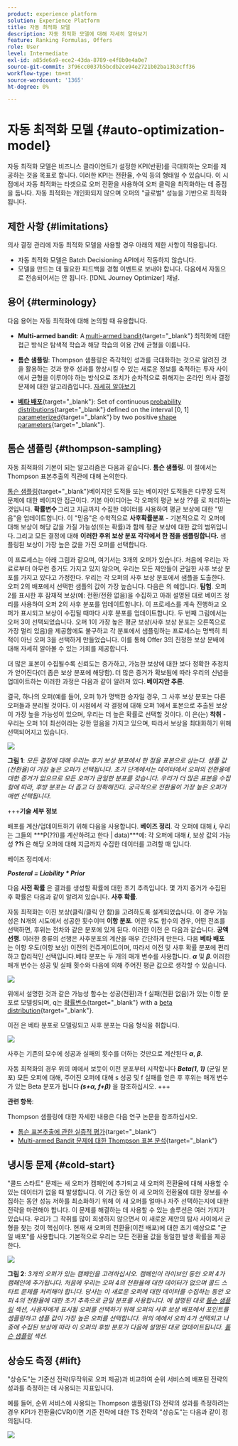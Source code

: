 ```yaml
---
product: experience platform
solution: Experience Platform
title: 자동 최적화 모델
description: 자동 최적화 모델에 대해 자세히 알아보기
feature: Ranking Formulas, Offers
role: User
level: Intermediate
exl-id: a85de6a9-ece2-43da-8789-e4f8b0e4a0e7
source-git-commit: 3f96cc0037b5bcdb2ce94e2721b02ba13b3cff36
workflow-type: tm+mt
source-wordcount: '1365'
ht-degree: 0%

---
```


# 자동 최적화 모델 {#auto-optimization-model}

자동 최적화 모델은 비즈니스 클라이언트가 설정한 KPI(반환)를 극대화하는 오퍼를 제공하는 것을 목표로 합니다. 이러한 KPI는 전환율, 수익 등의 형태일 수 있습니다. 이 시점에서 자동 최적화는 타겟으로 오퍼 전환을 사용하여 오퍼 클릭을 최적화하는 데 중점을 둡니다. 자동 최적화는 개인화되지 않으며 오퍼의 &quot;글로벌&quot; 성능을 기반으로 최적화됩니다.

## 제한 사항 {#limitations}

의사 결정 관리에 자동 최적화 모델을 사용할 경우 아래의 제한 사항이 적용됩니다.

* 자동 최적화 모델은 Batch Decisioning API에서 작동하지 않습니다.
* 모델을 만드는 데 필요한 피드백을 경험 이벤트로 보내야 합니다. 다음에서 자동으로 전송되어서는 안 됩니다. [!DNL Journey Optimizer] 채널.

## 용어 {#terminology}

다음 용어는 자동 최적화에 대해 논의할 때 유용합니다.

* **Multi-armed bandit**: A [multi-armed bandit](https://en.wikipedia.org/wiki/Multi-armed_bandit){target="_blank"} 최적화에 대한 접근 방식은 탐색적 학습과 해당 학습의 이용 간에 균형을 이룹니다.

* **톰슨 샘플링**: Thompson 샘플링은 즉각적인 성과를 극대화하는 것으로 알려진 것을 활용하는 것과 향후 성과를 향상시킬 수 있는 새로운 정보를 축적하는 투자 사이에서 균형을 이루어야 하는 방식으로 조치가 순차적으로 취해지는 온라인 의사 결정 문제에 대한 알고리즘입니다. [자세히 알아보기](#thompson-sampling)

* [**베타 배포**](https://en.wikipedia.org/wiki/Beta_distribution){target="_blank"}: Set of continuous [probability distributions](https://en.wikipedia.org/wiki/Probability_distribution){target="_blank"} defined on the interval [0, 1] [parameterized](https://en.wikipedia.org/wiki/Statistical_parameter){target="_blank"} by two positive [shape parameters](https://en.wikipedia.org/wiki/Shape_parameter){target="_blank"}.

## 톰슨 샘플링 {#thompson-sampling}

자동 최적화의 기본이 되는 알고리즘은 다음과 같습니다. **톰슨 샘플링**. 이 절에서는 Thompson 표본추출의 직관에 대해 논의한다.

[톰슨 샘플링](https://en.wikipedia.org/wiki/Thompson_sampling){target="_blank"}베이지안 도적들 또는 베이지안 도적들은 다무장 도적 문제에 대한 베이지안 접근이다.  기본 아이디어는 각 오퍼의 평균 보상 ??를 로 처리하는 것입니다. **확률변수** 그리고 지금까지 수집한 데이터를 사용하여 평균 보상에 대한 &quot;믿음&quot;을 업데이트합니다. 이 &quot;믿음&quot;은 수학적으로 **사후확률분포** - 기본적으로 각 오퍼에 대해 보상이 해당 값을 가질 가능성(또는 확률)과 함께 평균 보상에 대한 값의 범위입니다. 그리고 모든 결정에 대해 **이러한 후위 보상 분포 각각에서 한 점을 샘플링합니다.** 샘플링된 보상이 가장 높은 값을 가진 오퍼를 선택합니다.

이 프로세스는 아래 그림과 같으며, 여기서는 3개의 오퍼가 있습니다. 처음에 우리는 자료로부터 아무런 증거도 가지고 있지 않으며, 우리는 모든 제안들이 균일한 사후 보상 분포를 가지고 있다고 가정한다. 우리는 각 오퍼의 사후 보상 분포에서 샘플을 도출한다. 오퍼 2의 배포에서 선택한 샘플의 값이 가장 높습니다. 다음은 의 예입니다. **탐험**. 오퍼 2를 표시한 후 잠재적 보상(예: 전환/전환 없음)을 수집하고 아래 설명된 대로 베이즈 정리를 사용하여 오퍼 2의 사후 분포를 업데이트합니다.  이 프로세스를 계속 진행하고 오퍼가 표시되고 보상이 수집될 때마다 사후 분포를 업데이트합니다. 두 번째 그림에서는 오퍼 3이 선택되었습니다. 오퍼 1이 가장 높은 평균 보상(사후 보상 분포는 오른쪽으로 가장 멀리 있음)을 제공함에도 불구하고 각 분포에서 샘플링하는 프로세스는 명백히 최적이 아닌 오퍼 3을 선택하게 만들었습니다. 이를 통해 Offer 3의 진정한 보상 분배에 대해 자세히 알아볼 수 있는 기회를 제공합니다.

더 많은 표본이 수집될수록 신뢰도는 증가하고, 가능한 보상에 대한 보다 정확한 추정치가 얻어진다(더 좁은 보상 분포에 해당함). 더 많은 증거가 확보됨에 따라 우리의 신념을 업데이트하는 이러한 과정은 다음과 같이 알려져 있다. **베이지안 추론**.

결국, 하나의 오퍼(예를 들어, 오퍼 1)가 명백한 승자일 경우, 그 사후 보상 분포는 다른 오퍼들과 분리될 것이다. 이 시점에서 각 결정에 대해 오퍼 1에서 표본으로 추출된 보상이 가장 높을 가능성이 있으며, 우리는 더 높은 확률로 선택할 것이다. 이 은(는) **착취** - 우리는 오퍼 1이 최선이라는 강한 믿음을 가지고 있으며, 따라서 보상을 최대화하기 위해 선택되어지고 있습니다.

![](../assets/ai-ranking-thompson-sampling.png)

**그림 1**: *모든 결정에 대해 우리는 후기 보상 분포에서 한 점을 표본으로 삼는다. 샘플 값(전환율)이 가장 높은 오퍼가 선택됩니다. 초기 단계에서는 데이터에서 오퍼의 전환율에 대한 증거가 없으므로 모든 오퍼가 균일한 분포를 갖습니다. 우리가 더 많은 표본을 수집함에 따라, 후방 분포는 더 좁고 더 정확해진다. 궁극적으로 전환율이 가장 높은 오퍼가 매번 선택됩니다.*

<!--
![](../assets/ai-ranking-thompson-sampling-initial.png)
![](../assets/ai-ranking-thompson-sampling-intermediate.png)
![](../assets/ai-ranking-thompson-sampling-ultimate.png)
-->

+++**기술 세부 정보**

배포를 계산/업데이트하기 위해 다음을 사용합니다. **베이즈 정리**. 각 오퍼에 대해 ***i***, 우리는 그들의 ***P(??i)를 계산하려고 한다 | data)***예: 각 오퍼에 대해 ***i***, 보상 값의 가능성 **??i** 은 해당 오퍼에 대해 지금까지 수집한 데이터를 고려할 때 입니다.

베이즈 정리에서:

***Posteral = Liability * Prior***

다음 **사전 확률** 은 결과를 생성할 확률에 대한 초기 추측입니다. 몇 가지 증거가 수집된 후 확률은 다음과 같이 알려져 있습니다. **사후 확률**. 

자동 최적화는 이진 보상(클릭/클릭 안 함)을 고려하도록 설계되었습니다. 이 경우 가능성은 N개의 시도에서 성공한 횟수이며 **이항 분포**. 어떤 우도 함수의 경우, 어떤 전조를 선택하면, 후위는 전차와 같은 분포에 있게 된다. 이러한 이전 은 다음과 같습니다. **공액 선행**. 이러한 종류의 선행은 사후분포의 계산을 매우 간단하게 만든다. 다음 **베타 배포** 는 이항 우도(이항 보상) 이전의 컨쥬게이트이며, 따라서 이전 및 사후 확률 분포에 편리하고 합리적인 선택입니다.베타 분포는 두 개의 매개 변수를 사용합니다. ***α*** 및 ***β***. 이러한 매개 변수는 성공 및 실패 횟수와 다음에 의해 주어진 평균 값으로 생각할 수 있습니다.

![](../assets/ai-ranking-beta-distribution.png)

위에서 설명한 것과 같은 가능성 함수는 성공(전환)과 f 실패(전환 없음)가 있는 이항 분포로 모델링되며, q는 [확률변수](https://en.wikipedia.org/wiki/Random_variable){target="_blank"} with a [beta distribution](https://en.wikipedia.org/wiki/Beta_distribution){target="_blank"}.

이전 은 베타 분포로 모델링되고 사후 분포는 다음 형식을 취합니다.

![](../assets/ai-ranking-posterior-distribution.svg)

사후는 기존의 모수에 성공과 실패의 횟수를 더하는 것만으로 계산된다 ***α***, ***β***.

자동 최적화의 경우 위의 예에서 보듯이 이전 분포부터 시작합니다 ***Beta(1, 1)*** (균일 분포) 모든 오퍼에 대해, 주어진 오퍼에 대해 s 성공 및 f 실패를 얻은 후 후위는 매개 변수가 있는 Beta 분포가 됩니다 ***(s+α, f+β)*** 을 참조하십시오.
+++

**관련 항목**:

Thompson 샘플링에 대한 자세한 내용은 다음 연구 논문을 참조하십시오.
* [톰슨 표본추출에 관한 실증적 평가](https://proceedings.neurips.cc/paper/2011/file/e53a0a2978c28872a4505bdb51db06dc-Paper.pdf){target="_blank"}
* [Multi-armed Bandit 문제에 대한 Thompson 표본 분석](https://proceedings.mlr.press/v23/agrawal12/agrawal12.pdf){target="_blank"}

## 냉시동 문제 {#cold-start}

&quot;콜드 스타트&quot; 문제는 새 오퍼가 캠페인에 추가되고 새 오퍼의 전환율에 대해 사용할 수 있는 데이터가 없을 때 발생합니다. 이 기간 동안 이 새 오퍼의 전환율에 대한 정보를 수집하는 동안 성능 저하를 최소화하기 위해 이 새 오퍼를 얼마나 자주 선택하는지에 대한 전략을 마련해야 합니다. 이 문제를 해결하는 데 사용할 수 있는 솔루션은 여러 가지가 있습니다. 우리가 그 착취를 많이 희생하지 않으면서 이 새로운 제안의 탐사 사이에서 균형을 찾는 것이 핵심이다. 현재 새 오퍼의 전환율(이전 배포)에 대한 초기 예상으로 &quot;균일 배포&quot;를 사용합니다. 기본적으로 우리는 모든 전환율 값을 동일한 발생 확률을 제공한다.


![](../assets/ai-ranking-cold-start-strategies.png)

**그림 2**: *3개의 오퍼가 있는 캠페인을 고려하십시오. 캠페인이 라이브인 동안 오퍼 4가 캠페인에 추가됩니다. 처음에 우리는 오퍼 4의 전환율에 대한 데이터가 없으며 콜드 스타트 문제를 처리해야 합니다. 당사는 이 새로운 오퍼에 대한 데이터를 수집하는 동안 오퍼 4의 전환율에 대한 초기 추측으로 균일 분포를 사용합니다. 에 설명된 대로 [톰슨 샘플링](#thompson-sampling) 섹션, 사용자에게 표시될 오퍼를 선택하기 위해 오퍼의 사후 보상 배포에서 포인트를 샘플링하고 샘플 값이 가장 높은 오퍼를 선택합니다. 위의 예에서 오퍼 4가 선택되고 나중에 수집된 보상에 따라 이 오퍼의 후방 분포가 다음에 설명된 대로 업데이트됩니다. [톰슨 샘플링](#thompson-sampling) 섹션.*

## 상승도 측정 {#lift}

&quot;상승도&quot;는 기준선 전략(무작위로 오퍼 제공)과 비교하여 순위 서비스에 배포된 전략의 성과를 측정하는 데 사용되는 지표입니다.

예를 들어, 순위 서비스에 사용되는 Thompson 샘플링(TS) 전략의 성과를 측정하려는 경우 KPI가 전환율(CVR)이면 기준 전략에 대한 TS 전략의 &quot;상승도&quot;는 다음과 같이 정의됩니다.

![](../assets/ai-ranking-lift.png)
